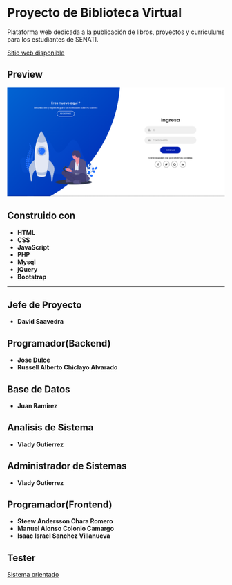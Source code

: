 # Proyecto de Biblioteca Virtual

Plataforma web dedicada a la publicación de libros, proyectos y curriculums para los estudiantes de SENATI.

[Sitio web disponible](https://vlady4780.github.io/BibliotecaVirtualSen/)

## Preview

![Alt text](login.png)

## Construido con
* **HTML**
* **CSS**
* **JavaScript**
* **PHP**
* **Mysql**
* **jQuery**
* **Bootstrap**

-----------------------------------------

## Jefe de Proyecto

* **David Saavedra**

## Programador(Backend)

* **Jose Dulce**
* **Russell Alberto Chiclayo Alvarado**

## Base de Datos

* **Juan Ramirez**

## Analisis de Sistema

* **Vlady Gutierrez**

## Administrador de Sistemas

* **Vlady Gutierrez**

## Programador(Frontend)

* **Steew Andersson Chara Romero**
* **Manuel Alonso Colonio Camargo**
* **Isaac Israel Sanchez Villanueva**

## Tester


[Sistema orientado](https://senatipe.sharepoint.com/sites/innovacion/bv/SitePages/Home.aspx)

